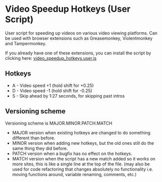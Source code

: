 # Video Speedup Hotkeys (User Script)
User script for speeding up videos on various video viewing platforms. Can be used with browser extensions such as Greasemonkey, Violentmonkey and Tampermonkey.

If you already have one of these extensions, you can install the script by clicking here: [video_speedup_hotkeys.user.js](https://github.com/Sanian-Creations/video_speedup_hotkeys/raw/main/video_speedup_hotkeys.user.js)

## Hotkeys
* A - Video speed +1 (hold shift for +0.25)
* D - Video speed -1 (hold shift for -0.25)
* S - Skip ahead by 1:27 seconds, for skipping past intros

## Versioning scheme
Versioning scheme is MAJOR.MINOR.PATCH.MATCH

* MAJOR version when existing hotkeys are changed to do something different than before.
* MINOR version when adding new hotkeys, but the old ones still do the same thing they did before.
* PATCH version when a bugfix has no effect on the hotkeys.
* MATCH version when the script has a new match added so it works on more sites, this is like a single line at the top of the file. (may also be used for code refactoring that changes absolutely no functionality i.e. moving functions around, variable renaming, comments, etc.)
